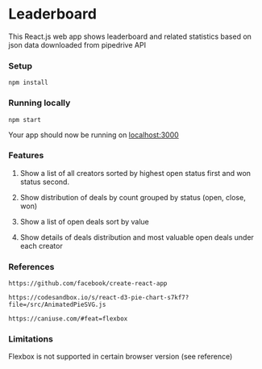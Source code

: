 # Leaderboard

This React.js web app shows leaderboard and related statistics based on json data downloaded from pipedrive API

### Setup

`npm install`

### Running locally

`npm start`

Your app should now be running on [localhost:3000](http://localhost:3000/)

### Features

1. Show a list of all creators sorted by highest open status first and won status second.

2. Show distribution of deals by count grouped by status (open, close, won)

3. Show a list of open deals sort by value

4. Show details of deals distribution and most valuable open deals under each creator

### References

`https://github.com/facebook/create-react-app`

`https://codesandbox.io/s/react-d3-pie-chart-s7kf7?file=/src/AnimatedPieSVG.js`

`https://caniuse.com/#feat=flexbox`

### Limitations

Flexbox is not supported in certain browser version (see reference)

